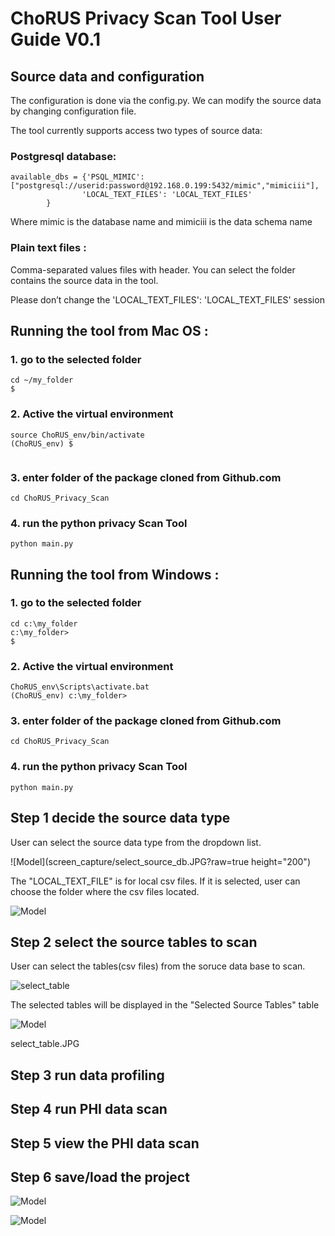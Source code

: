 # ChoRUS Privacy Scan Tool User Guide V0.1
 
## Source data and configuration

The configuration is done via the config.py. We can modify the source data by changing configuration file.

The tool currently supports access two types of source data:

### Postgresql database:  

~~~
available_dbs = {'PSQL_MIMIC': ["postgresql://userid:password@192.168.0.199:5432/mimic","mimiciii"],
                'LOCAL_TEXT_FILES': 'LOCAL_TEXT_FILES'
        }
~~~        

Where mimic is the database name and mimiciii is the data schema name

### Plain text files :  

Comma-separated values files with header. You can select the folder contains the source data in the tool.

Please don’t change the 'LOCAL_TEXT_FILES': 'LOCAL_TEXT_FILES' session
 

## Running the tool from Mac OS :

### 1. go to the selected folder
~~~
cd ~/my_folder
$
~~~

### 2. Active the virtual environment
~~~
source ChoRUS_env/bin/activate
(ChoRUS_env) $
 
~~~

### 3. enter folder of the package cloned from Github.com 
~~~
cd ChoRUS_Privacy_Scan
~~~

### 4. run the python privacy Scan Tool
~~~
python main.py
~~~
 

## Running the tool from Windows :

### 1. go to the selected folder
~~~
cd c:\my_folder
c:\my_folder>
$
~~~

### 2. Active the virtual environment
~~~
ChoRUS_env\Scripts\activate.bat
(ChoRUS_env) c:\my_folder>
~~~

### 3. enter folder of the package cloned from Github.com 
~~~
cd ChoRUS_Privacy_Scan
~~~

### 4. run the python privacy Scan Tool
~~~
python main.py
~~~
 
## Step 1 decide the source data type 
User can select the source data type from the dropdown list. 

![Model](screen_capture/select_source_db.JPG?raw=true height="200")

The "LOCAL_TEXT_FILE" is for local csv files. If it is selected, user can  choose the folder where the csv files located.

![Model](screen_capture/csv_files.JPG?raw=true)

## Step 2 select the source tables to scan 

User can select the tables(csv files) from the soruce data base to scan.

![select_table](screen_capture/select_table.JPG?raw=true")

The selected tables will be displayed in the "Selected Source Tables" table

![Model](screen_capture/selected_tables.JPG?raw=true)

select_table.JPG

## Step 3 run data profiling 

## Step 4 run PHI data scan

## Step 5 view the PHI data scan


## Step 6 save/load the project



![Model](screen_capture/Profiling.JPG?raw=true)

![Model](screen_capture/Profiling_result.JPG?raw=true)
 
 





